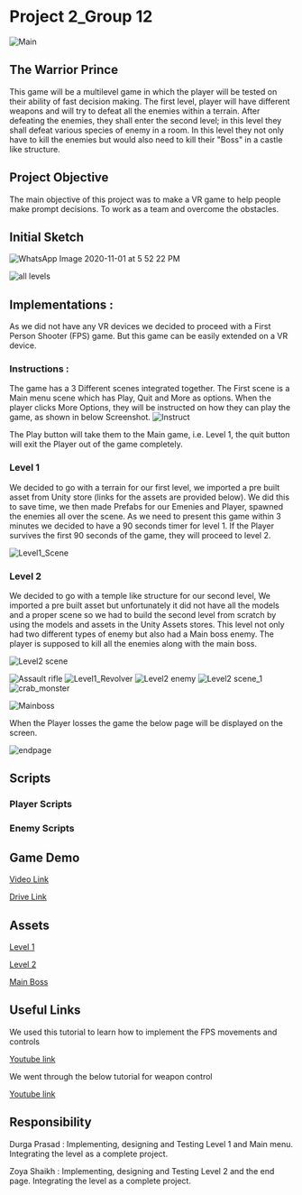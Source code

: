 # Project 2_Group 12

![Main](https://user-images.githubusercontent.com/55362861/99926443-59d3b600-2d07-11eb-8ca1-970d9480a630.JPG)

## The Warrior Prince
This game will be a multilevel game in which the player will be tested on their ability of fast decision making. The first level, player will have different weapons and will try 
to defeat all the enemies within a terrain. After defeating the enemies, they shall enter the second level; in this level they shall defeat various species of enemy in a room. In 
this level they not only have to kill the enemies but would also need to kill their "Boss" in a castle like structure.

## Project Objective 
The main objective of this project was to make a VR game to help people make prompt decisions. To work as a team and overcome the obstacles.
## Initial Sketch

![WhatsApp Image 2020-11-01 at 5 52 22 PM](https://user-images.githubusercontent.com/56169161/97818950-1edfe480-1c6b-11eb-945b-1480b0f9aba0.jpeg)

![all levels](https://user-images.githubusercontent.com/56169161/97818648-2a321080-1c69-11eb-891b-41c92f0f54c7.jpeg)

## Implementations :

As we did not have any VR devices we decided to proceed with a First Person Shooter (FPS) game. But this game can be easily extended on a VR device.

### Instructions :

The game has a 3 Different scenes integrated together. The First scene is a Main menu scene which has Play, Quit and More as options. When the player clicks More Options, they will be instructed on how they can play the game, as shown in below Screenshot.
![Instruct](https://user-images.githubusercontent.com/55362861/99926439-593b1f80-2d07-11eb-8a23-e6ee814f4b1e.JPG)

The Play button will take them to the Main game, i.e. Level 1, the quit button will exit the Player out of the game completely.
### Level 1

We decided to go with a terrain for our first level, we imported a pre built asset from Unity store (links for the assets are provided below). We did this to save time, we then 
made Prefabs for our Emenies and Player, spawned the enemies all over the scene. As we need to present this game within 3 minutes we decided to have a 90 seconds timer for level  1. If the Player survives the first 90 seconds of the game, they will proceed to level 2.

![Level1_Scene](https://user-images.githubusercontent.com/55362861/99926441-59d3b600-2d07-11eb-998f-57469652910a.JPG)

### Level 2
We decided to go with a temple like structure for our second level, We imported a pre built asset but unfortunately it did not have all the models and a proper scene so we had 
to build the second level from scratch by using the models and assets in the Unity Assets stores. This level not only had two different types of enemy but also had a Main boss 
enemy. The player is supposed to kill all the enemies along with the main boss. 

![Level2 scene](https://user-images.githubusercontent.com/55362861/99926488-8687cd80-2d07-11eb-8796-71907af8744a.JPG)

![Assault rifle](https://user-images.githubusercontent.com/55362861/99926486-85ef3700-2d07-11eb-9b17-39ec45e915a5.JPG)
![Level1_Revolver](https://user-images.githubusercontent.com/55362861/99926440-593b1f80-2d07-11eb-96fa-4fbbf16f9c15.JPG)
![Level2 enemy](https://user-images.githubusercontent.com/55362861/99926487-8687cd80-2d07-11eb-82f1-43d707b5d54a.JPG)
![Level2 scene_1](https://user-images.githubusercontent.com/55362861/99926489-8687cd80-2d07-11eb-8b65-4af0d4ef37d1.JPG)
![crab_monster](https://user-images.githubusercontent.com/55362861/99926515-a0291500-2d07-11eb-9715-25b2f7da8bc2.JPG)

![Mainboss](https://user-images.githubusercontent.com/55362861/99926516-a0291500-2d07-11eb-973e-09ac616371c3.JPG)

When the Player losses the game the below page will be displayed on the screen.

![endpage](https://user-images.githubusercontent.com/55362861/99926778-6efd1480-2d08-11eb-8509-27ef12b11ca3.JPG)

## Scripts
### Player Scripts

### Enemy Scripts


## Game Demo
[Video Link](https://youtu.be/fKnDLWXsRtU)

[Drive Link](https://drive.google.com/drive/folders/1kg0o7La-kHzNU8Nkm_ou7Gdnw0-QYMQX?usp=sharing)
## Assets
[Level 1](https://assetstore.unity.com/packages/3d/environments/nature-starter-kit-2-52977)

[Level 2](https://assetstore.unity.com/packages/3d/environments/ancient-jungle-temple-demo-123179)

[Main Boss](https://assetstore.unity.com/packages/3d/characters/insectoid-crab-monster-lurker-of-the-shores-20-animations-107223)

## Useful Links
We used this tutorial to learn how to implement the FPS movements and controls

[Youtube link](https://www.youtube.com/watch?v=_QajrabyTJc)

We went through the below tutorial for weapon control

[Youtube link](https://www.youtube.com/watch?v=THnivyG0Mvo)

## Responsibility
Durga Prasad : Implementing, designing and Testing Level 1 and Main menu. Integrating the level as a complete project.

Zoya Shaikh : Implementing, designing and Testing Level 2 and the end page. Integrating the level as a complete project.
